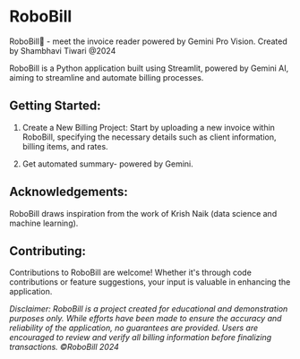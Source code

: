 # RoboBill
RoboBill🦾 - meet the invoice reader powered by Gemini Pro Vision. 
Created by Shambhavi Tiwari @2024

RoboBill is a Python application built using Streamlit, powered by Gemini AI, aiming to streamline and automate billing processes.

## Getting Started:

1. Create a New Billing Project: Start by uploading a new invoice within RoboBill, specifying the necessary details such as client information, billing items, and rates.

2. Get automated summary- powered by Gemini.

## Acknowledgements:

RoboBill draws inspiration from the work of Krish Naik (data science and machine learning).

## Contributing:

Contributions to RoboBill are welcome! Whether it's through code contributions or feature suggestions, your input is valuable in enhancing the application.


*Disclaimer: RoboBill is a project created for educational and demonstration purposes only. While efforts have been made to ensure the accuracy and reliability of the application, no guarantees are provided. Users are encouraged to review and verify all billing information before finalizing transactions.
©RoboBill 2024*
